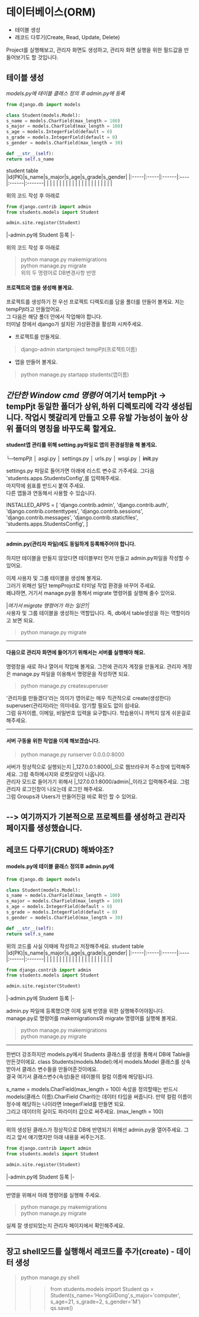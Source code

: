 # 데이터베이스(ORM) 
- 테이블 생성   
- 레코드 다루기(Create, Read, Update, Delete)   

Project를 실행해보고, 관리자 화면도 생성하고, 관리자 화면 실행을 위한 필드값을 만들어보기도 할 것입니다.    

## 테이블 생성     
<em>models.py에 테이블 클래스 정의 후 admin.py에 등록</em>  

```models.py
from django.db import models    

class Student(models.Model):
s_name = models.CharField(max_length = 100)
s_major = models.CharField(max_length = 100)
s_age = models.IntegerField(default = 0)
s_grade = models.IntegerField(default = 0)
s_gender = models.CharField(max_length = 30)

def __str__(self):
return self.s_name
```
student table   
|id(PK)|s_name|s_major|s_age|s_grade|s_gender|
|:-----|:-----|:------|:----|:------|:-------|
|      |      |       |     |        |       |
|      |      |       |     |        |       |
|      |      |       |     |        |       |
    
위의 코드 작성 후 아래로

```admin.py
from django.contrib import admin    
from students.models import Student 

admin.site.register(Student)
``` 
|-admin.py에 Student 등록 |-

위의 코드 작성 후 아래로 

> python manage.py makemigrations   
> python manage.py migrate  
위의 두 명령어로 DB변경사항 반영

#### 프로젝트와 앱을 생성해 볼게요. 

프로젝트를 생성하기 전 우선 프로젝트 디렉토리를 담을 폴더를 만들어 볼게요. 저는 tempPjt라고 만들었어요.     
그 다음은 해당 폴더 안에서 작업해야 합니다.     
터미널 창에서 django가 설치된 가상환경을 활성화 시켜주세요. 

- 프로젝트를 만들게요. 
> django-admin startproject tempPjt(프로젝트이름)    

- 앱을 만들어 볼게요.
> python manage.py startapp students(앱이름)    

<em>간단한 Window cmd 명령어</em>
여기서 tempPjt -> tempPjt 동일한 폴더가 상위,하위 디렉토리에 각각 생성됩니다. 작업시 헷갈리게 만들고 오류 유발 가능성이 높아 상위 폴더의 명칭을 바꾸도록 할게요.    
--- 

#### student앱 관리를 위해 setting.py파일로 앱의 환경설정을 해 볼게요.    

└─tempPjt
    │  asgi.py
    │  settings.py
    │  urls.py
    │  wsgi.py
    │  __init__.py

settings.py 파일로 들어가면 아래에 리스트 변수로 가주세요. 
그다음 'students.apps.StudentsConfig',를 입력해주세요.  
마지막에 쉼표를 반드시 붙여 주세요.  
다른 앱들과 연동해서 사용할 수 있습니다. 


INSTALLED_APPS = [
    'django.contrib.admin',
    'django.contrib.auth',
    'django.contrib.contenttypes',
    'django.contrib.sessions',
    'django.contrib.messages',
    'django.contrib.staticfiles',
    'students.apps.StudentsConfig',
]

---

#### admin.py(관리자 파일)에도 동일하게 등록해주어야 합니다.  
하지만 테이블을 만들지 않았다면 테이블부터 먼저 만들고  admin.py파일을 작성할 수 있어요. 

이제 사용자 및 그룹 테이블을 생성해 볼게요.  
그러기 위해선 일단 tempProjct로 터미널 작업 환경을 바꾸어 주세요.  
왜냐하면, 거기서 manage.py을 통해서 migrate 명령어를 실행해 줄수 있어요.    

|_여기서 migrate 명령어가 하는 일은?|_      
사용자 및 그룹 테이블을 생성하는 역할입니다.
즉, db에서 table생성을 하는 역할이라고 보면 되요. 
>  python manage.py migrate   

---

#### 다음으로 관리자 화면에 들어가기 위해서는 서버를 실행해야 해요.      
명령창을 새로 하나 열어서 작업해 볼게요. 그전에 관리자 계정을 만들게요. 관리자 계정은 manage.py 파일을 이용해서 명령문을 작성하면 되요.     

> python manage.py createsuperuser  

'관리자를 만들겠다'라는 의미가 영어로는 매우 직관적으로 create(생성한다) superuser(관리자)라는 의미네요. 암기할 필요도 없이 쉽네요.     
그럼 유저이름, 이메일, 비밀번호 입력을 요구합니다. 학습용이니 까먹지 않게 쉬운걸로 해주세요.        

---     
#### 서버 구동을 위한 작업을 이제 해보겠습니다.  
> python manage.py runserver 0.0.0.0:8000  

서버가 정상적으로 실행되는지 |_127.0.0.1:8000|_으로 웹브라우저 주소창에 입력해주세요. 그럼 축하메시지와 로켓모양이 나옵니다.    
관리자 모드로 들어가기 위해서 |_127.0.0.1:8000/admin|_이라고 입력해주세요. 그럼 관리자 로그인창이 나오는데 로그인 해주세요.     
그럼 Groups과 Users가 만들어진걸 바로 확인 할 수 있어요.    

--> 여기까지가 기본적으로 프로젝트를 생성하고 관리자 페이지를 생성했습니다.     
---     

## 레코드 다루기(CRUD) 해봐야조?    

#### models.py에 테이블 클래스 정의후 admin.py에 

```models.py
from django.db import models    

class Student(models.Model):
s_name = models.CharField(max_length = 100)
s_major = models.CharField(max_length = 100)
s_age = models.IntegerField(default = 0)
s_grade = models.IntegerField(default = 0)
s_gender = models.CharField(max_length = 30)

def __str__(self):
return self.s_name
```
위의 코드를 사실 이때에 작성하고 저장해주세요. 
student table   
|id(PK)|s_name|s_major|s_age|s_grade|s_gender|
|:-----|:-----|:------|:----|:------|:-------|
|      |      |       |     |        |       |
|      |      |       |     |        |       |
|      |      |       |     |        |       |



```admin.py
from django.contrib import admin    
from students.models import Student 

admin.site.register(Student)
``` 
|-admin.py에 Student 등록 |-

admin.py 파일에 등록했으면 이제 실제 반영을 위한 실행해주어야됩니다. 
manage.py로 명령어를 makemigrations와 migrate 명령어를 실행해 볼게요.   

> python manage.py makemigrations   
> python manage.py migrate      

--- 
한번더 강조하지만 models.py에서 Students 클래스를 생성을 통해서 DB에 Table을 만든것이에요. class Students(models.Model):에서 models.Model 클래스를 상속 받아서 클래스 변수들을 만들어준것이에요.    
결국 여기서 클래스변수(속성)들은 테이블의 컬럼 이름에 해당됩니다. 

s_name = models.CharField(max_length = 100) 속성을 정의할때는 반드시 models(클래스 이름).CharField Char라는 데이터 타입을 써줍니다.
만약 컬럼 이름이 정수에 해당하는 나이라면 IntegerField를 만들면 되요.   
그리고 데이터의 길이도 파라미터 값으로 써주세요. (max_length = 100) 

--- 

위의 생성된 클래스가 정상적으로 DB에 반영되기 위해선 admin.py을 열어주세요. 그리고 앞서 얘기했지만 아래 내용을 써주는거조.

```admin.py
from django.contrib import admin    
from students.models import Student 

admin.site.register(Student)
``` 
|-admin.py에 Student 등록 |-

--- 

반영을 위해서 아래 명령어를 실행해 주세요.  
> python manage.py makemigrations   
> python manage.py migrate  

실제 잘 생성되었는지 관리자 페이지에서 확인해주세요. 

--- 

## 장고 shell모드를 실행해서 레코드를 추가(create) - 데이터 생성       

> python manage.py shell        
>>> from students.models import Student 
>>> qs = Student(s_name='HongGilDong',s_major='computer', s_age=21, s_grade=2, s_gender='M')    
>>> qs.save()   

